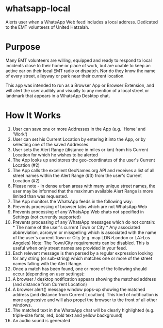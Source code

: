 # whatsapp-local
Alerts user when a WhatsApp Web feed includes a local address.  Dedicated to the EMT volunteers of United Hatzalah.

# Purpose
Many EMT volunteers are willing, equipped and ready to respond to local incidents close to their home or place of work, but are unable to keep an active ear on their local EMT radio or dispatch. Nor do they know the name of every street, alleyway or park near their current location.

This app was intended to run as a Browser App or Browser Extension, and will alert the user audibly and visually to any mention of a local street or landmark that appears in a WhatsApp Desktop chat.

# How It Works
1. User can save one or more Addresses in the App (e.g. 'Home' and 'Work')
2. User can set his Current Location by entering it into the App, or by selecting one of the saved Addresses
3. User sets the Alert Range (distance in miles or km) from his Current Location for which he wishes to be alerted
4. The App looks up and stores the geo-coordinates of the user's Current Location (#2)
5. The App calls the excellent GeoNames.org API and receives a list of all street names within the Alert Range (#3) from the user's Current Location (#2)
6. Please note - in dense urban areas with many unique street names, the user may be informed that the maximum available Alert Range is more limited than was requested.
7. The App monitors the WhatsApp feeds in the following way:
  1. Prevents processing of browser tabs which are not WhatsApp Web
  2. Prevents processing of any WhatsApp Web chats not specified in Settings (not currently supported)
  3. Prevents processing of any WhatsApp messages which do not contain:
    * The name of the user's current Town or City
    * Any associated abbreviation, acronym or misspelling which is associated with the name of the user's current Town or City (e.g. map LDN>London or LA>Los Angeles)
    Note: The Town/City requirements can be disabled.  This is useful when only street names are provided in your feed.
  4. Each relevant message is then parsed by a regular expression looking for any string (or sub-string) which matches one or more of the street names falling with the Alert Range.
8. Once a match has been found, one or more of the following should occur (depending on user settings):
  1. A browser / desktop notification appears showing the matched address (and distance from Current Location)
  2. A browser alert() message window pops-up showing the matched address (and distance from Current  Location).  This kind of notification is more aggressive and will also propel the browser to the front of all other windows.
  3. The matched text in the WhatsApp chat will be clearly highlighted (e.g. triple-size fonts, red, bold text and yellow background)
  4. An audio sound is generated
